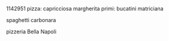 1142951
pizza:
capricciosa
margherita
primi:
bucatini matriciana


spaghetti carbonara

pizzeria Bella Napoli
